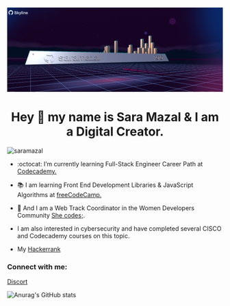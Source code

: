  ![saramazal Banner](/skyline20202.png)
 
 
<h1 align="center">Hey 👋 my name is Sara Mazal & I am a Digital Creator. </h1>
  
<p align="left"> <img src="https://komarev.com/ghpvc/?username=saramazal&label=Profile%20views&color=0e75b6&style=flat" alt="saramazal" /> </p>

- :octocat: I’m currently learning Full-Stack Engineer Career Path at  <a href='https://www.codecademy.com/profiles/saramazal' target='_blank'>Codecademy.</a>

- :books: I am learning Front End Development Libraries & JavaScript Algorithms at  <a href='https://www.freecodecamp.org/mazal' target='_blank'>freeCodeCamp.</a>
- :dna: And I am a Web Track Coordinator in the Women Developers Community <a href="https://she-codes.org/" target='_blank' >She codes;</a>.
- I am also interested in cybersecurity and have completed several CISCO and Codecademy courses on this topic.
- My <a href='https://www.hackerrank.com/Mazalsara'>Hackerrank</a>
</p>

<h3 align="left">Connect with me:</h3>
<p align="left"><a href="https://discord.gg/FU3YT79y">Discort</a>
</p>



   

![Anurag's GitHub stats](https://github-readme-stats.vercel.app/api?username=saramazal&theme=tokyonight&show_icons=true)



                 
                  
                 

